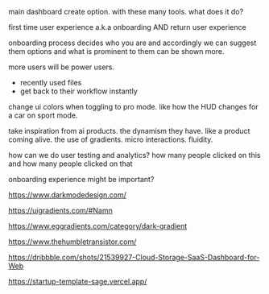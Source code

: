 main dashboard create option. with these many tools. what does it do?

first time user experience a.k.a onboarding AND return user experience

onboarding process decides who you are and accordingly we can suggest them options and what is prominent to them can be shown more.


more users will be power users.
- recently used files
- get back to their workflow instantly


change ui colors when toggling to pro mode. like how the HUD changes for a car on sport mode.

take inspiration from ai products. the dynamism they have. like a product coming alive. the use of gradients. micro interactions. fluidity. 

how can we do user testing and analytics? how many people clicked on this and how many people clicked on that

onboarding experience might be important?

https://www.darkmodedesign.com/

https://uigradients.com/#Namn

https://www.eggradients.com/category/dark-gradient

https://www.thehumbletransistor.com/



https://dribbble.com/shots/21539927-Cloud-Storage-SaaS-Dashboard-for-Web

https://startup-template-sage.vercel.app/


